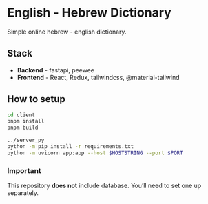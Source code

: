 # English - Hebrew Dictionary

Simple online hebrew - english dictionary.

## Stack

- **Backend** - fastapi, peewee
- **Frontend** - React, Redux, tailwindcss, @material-tailwind

## How to setup

```bash
cd client
pnpm install
pnpm build

../server_py
python -m pip install -r requirements.txt
python -m uvicorn app:app --host $HOSTSTRING --port $PORT
```

### Important

This repository **does not** include database. You’ll need to set one up separately.